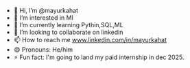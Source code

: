- 👋 Hi, I’m @mayurkahat
- 👀 I’m interested in Ml
- 🌱 I’m currently learning Pythin,SQL,ML
- 💞️ I’m looking to collaborate on linkedin
- 📫 How to reach me www.linkedin.com/in/mayurkahat
- 😄 Pronouns: He/him
- ⚡ Fun fact: I'm going to land my paid internship in dec 2025.

<!---
mayurkahat/mayurkahat is a ✨ special ✨ repository because its `README.md` (this file) appears on your GitHub profile.
You can click the Preview link to take a look at your changes.
--->
